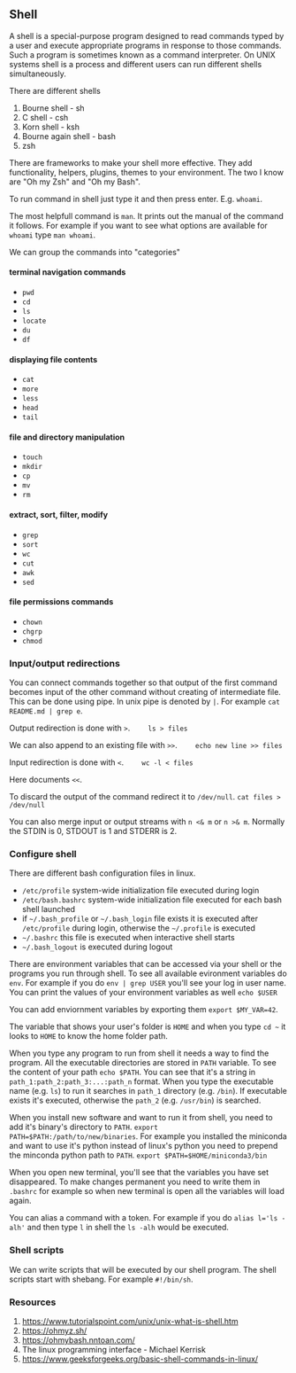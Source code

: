 ## Shell
A shell is a special-purpose program designed to read commands typed by a user and execute appropriate programs in response to those commands. Such a program is sometimes known as a command interpreter.
On UNIX systems shell is a process and different users can run different shells simultaneously.

There are different shells
1. Bourne shell - sh
2. C shell - csh
3. Korn shell - ksh
4. Bourne again shell - bash
5. zsh

There are frameworks to make your shell more effective. They add functionality, helpers, plugins, themes to your environment. The two I know are "Oh my Zsh" and "Oh my Bash".

To run command in shell just type it and then press enter. E.g. `whoami`.

The most helpfull command is `man`. It prints out the manual of the command it follows. For example if you want to see what options are available for `whoami` type `man whoami`.

We can group the commands into "categories"
#### terminal navigation commands
* `pwd`
* `cd`
* `ls`
* `locate`
* `du`
* `df`

#### displaying file contents
* `cat`
* `more`
* `less`
* `head`
* `tail`

#### file and directory manipulation
* `touch`
* `mkdir`
* `cp`
* `mv`
* `rm`

#### extract, sort, filter, modify
* `grep`
* `sort`
* `wc`
* `cut`
* `awk`
* `sed`

#### file permissions commands
* `chown`
* `chgrp`
* `chmod`

### Input/output redirections
You can connect commands together so that output of the first command becomes input of the other command without creating of intermediate file. This can be done using pipe. In unix pipe is denoted by `|`. For example `cat README.md | grep e`.

Output redirection is done with `>`. 
```     ls > files      ```

We can also append to an existing file with `>>`. 
```     echo new line >> files      ```

Input redirection is done with `<`.
```     wc -l < files       ```

Here documents `<<`.

To discard the output of the command redirect it to `/dev/null`.
``` cat files > /dev/null ```

You can also merge input or output streams with `n <& m` or `n >& m`.
Normally the STDIN is 0, STDOUT is 1 and STDERR is 2.

### Configure shell
There are different bash configuration files in linux.
- `/etc/profile` system-wide initialization file executed during login
- `/etc/bash.bashrc` system-wide initialization file executed for each bash shell launched
- if `~/.bash_profile` or `~/.bash_login` file exists it is executed after `/etc/profile` during login, otherwise the `~/.profile` is executed
- `~/.bashrc` this file is executed when interactive shell starts
- `~/.bash_logout` is executed during logout

There are environment variables that can be accessed via your shell or the programs you run through shell. To see all available evironment variables do `env`.
For example if you do `env | grep USER` you'll see your log in user name.
You can print the values of your environment variables as well `echo $USER`

You can add enviornment variables by exporting them `export $MY_VAR=42`.

The variable that shows your user's folder is `HOME` and when you type `cd ~` it looks to `HOME` to know the home folder path.

When you type any program to run from shell it needs a way to find the program. 
All the executable directories are stored in `PATH` variable. To see the content of your path `echo $PATH`.
You can see that it's a string in `path_1:path_2:path_3:...:path_n` format. When you type the executable name (e.g. `ls`) to run it searches in `path_1` directory (e.g. `/bin`). If executable exists it's executed, otherwise the `path_2` (e.g. `/usr/bin`) is searched.

When you install new software and want to run it from shell, you need to add it's binary's directory to `PATH`. `export PATH=$PATH:/path/to/new/binaries`.
For example you installed the miniconda and want to use it's python instead of linux's python you need to prepend the minconda python path to `PATH`.
`export $PATH=$HOME/miniconda3/bin`

When you open new terminal, you'll see that the variables you have set disappeared. To make changes permanent you need to write them in `.bashrc` for example so when new terminal is open all the variables will load again.

You can alias a command with a token. For example if you do `alias l='ls -alh'` and then type `l` in shell the `ls -alh` would be executed.

### Shell scripts
We can write scripts that will be executed by our shell program. The shell scripts start with shebang. For example `#!/bin/sh`.

### Resources
1. https://www.tutorialspoint.com/unix/unix-what-is-shell.htm
2. https://ohmyz.sh/
3. https://ohmybash.nntoan.com/
4. The linux programming interface - Michael Kerrisk
5. https://www.geeksforgeeks.org/basic-shell-commands-in-linux/